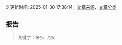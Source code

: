 :alarm_clock: 更新时间: 2025-01-30 17:38:14。[文章来源](/README.md)、[文章分类](/TAGS.md)

## 报告


> 关键字：`报告`、`月报`



